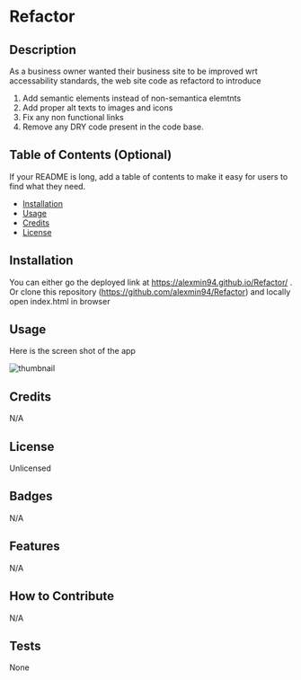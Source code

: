 # Refactor

## Description

As a business owner wanted their business site to be improved wrt accessability standards, the web site code as refactord to introduce
1. Add semantic elements instead of non-semantica elemtnts
2. Add proper alt texts to images and icons
3. Fix any non functional links
4. Remove any DRY code present in the code base.

## Table of Contents (Optional)

If your README is long, add a table of contents to make it easy for users to find what they need.

- [Installation](#installation)
- [Usage](#usage)
- [Credits](#credits)
- [License](#license)

## Installation

You can either go the deployed link at https://alexmin94.github.io/Refactor/ . Or clone this repository (https://github.com/alexmin94/Refactor) and locally open index.html in browser

## Usage

Here is the screen shot of the app

  
![thumbnail](assets/images/Project%201%20thimbnail.png)


## Credits

N/A

## License

Unlicensed




## Badges

N/A

## Features

N/A

## How to Contribute

N/A

## Tests

None
